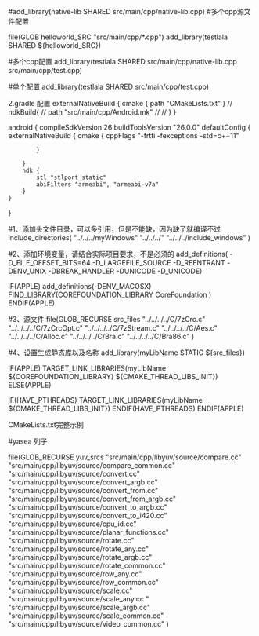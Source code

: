 #add_library(native-lib SHARED src/main/cpp/native-lib.cpp)
#多个cpp源文件配置

file(GLOB helloworld_SRC "src/main/cpp/*.cpp")
add_library(testlala SHARED ${helloworld_SRC})
 
#多个cpp配置
add_library(testlala SHARED src/main/cpp/native-lib.cpp src/main/cpp/test.cpp)



#单个配置
add_library(testlala SHARED  src/main/cpp/test.cpp)





2.gradle 配置
    externalNativeBuild {
        cmake {
            path "CMakeLists.txt"
        }
//        ndkBuild{
//            path "src/main/cpp/Android.mk"
//
//        }
    }

android {
    compileSdkVersion 26
    buildToolsVersion "26.0.0"
    defaultConfig {
        externalNativeBuild {
            cmake {
                cppFlags "-frtti -fexceptions -std=c++11"

            }

        }
        ndk {
            stl "stlport_static"
            abiFilters "armeabi", "armeabi-v7a"
        }
	}
}







#1、添加头文件目录，可以多引用，但是不能缺，因为缺了就编译不过
include_directories(
  "../../../myWindows"
  "../../../"
  "../../../include_windows"
)

#2、添加环境变量，请结合实际项目要求，不是必须的
add_definitions( -D_FILE_OFFSET_BITS=64 -D_LARGEFILE_SOURCE -D_REENTRANT -DENV_UNIX -DBREAK_HANDLER -DUNICODE -D_UNICODE)

IF(APPLE)
  add_definitions(-DENV_MACOSX)
  FIND_LIBRARY(COREFOUNDATION_LIBRARY CoreFoundation )
ENDIF(APPLE)

#3、源文件
file(GLOB_RECURSE src_files
  "../../../../C/7zCrc.c"
  "../../../../C/7zCrcOpt.c"
  "../../../../C/7zStream.c"
  "../../../../C/Aes.c"
  "../../../../C/Alloc.c"
  "../../../../C/Bra.c"
  "../../../../C/Bra86.c"
)

#4、设置生成静态库以及名称
add_library(myLibName STATIC ${src_files})

IF(APPLE)
   TARGET_LINK_LIBRARIES(myLibName ${COREFOUNDATION_LIBRARY} ${CMAKE_THREAD_LIBS_INIT})
ELSE(APPLE)

IF(HAVE_PTHREADS)
   TARGET_LINK_LIBRARIES(myLibName ${CMAKE_THREAD_LIBS_INIT})
  ENDIF(HAVE_PTHREADS)
ENDIF(APPLE)

CMakeLists.txt完整示例











#yasea 列子

file(GLOB_RECURSE yuv_srcs
     "src/main/cpp/libyuv/source/compare.cc"
     "src/main/cpp/libyuv/source/compare_common.cc"
     "src/main/cpp/libyuv/source/convert.cc"
     "src/main/cpp/libyuv/source/convert_argb.cc"
     "src/main/cpp/libyuv/source/convert_from.cc"
     "src/main/cpp/libyuv/source/convert_from_argb.cc"
     "src/main/cpp/libyuv/source/convert_to_argb.cc"
     "src/main/cpp/libyuv/source/convert_to_i420.cc"
     "src/main/cpp/libyuv/source/cpu_id.cc"
     "src/main/cpp/libyuv/source/planar_functions.cc"
     "src/main/cpp/libyuv/source/rotate.cc"
     "src/main/cpp/libyuv/source/rotate_any.cc"
     "src/main/cpp/libyuv/source/rotate_argb.cc"
     "src/main/cpp/libyuv/source/rotate_common.cc"
     "src/main/cpp/libyuv/source/row_any.cc"
     "src/main/cpp/libyuv/source/row_common.cc"
     "src/main/cpp/libyuv/source/scale.cc"
     "src/main/cpp/libyuv/source/scale_any.cc "
     "src/main/cpp/libyuv/source/scale_argb.cc"
     "src/main/cpp/libyuv/source/scale_common.cc"
     "src/main/cpp/libyuv/source/video_common.cc"
)






